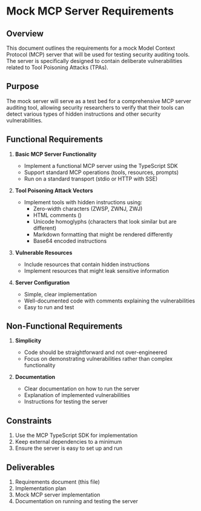 # Mock MCP Server Requirements

## Overview
This document outlines the requirements for a mock Model Context Protocol (MCP) server that will be used for testing security auditing tools. The server is specifically designed to contain deliberate vulnerabilities related to Tool Poisoning Attacks (TPAs).

## Purpose
The mock server will serve as a test bed for a comprehensive MCP server auditing tool, allowing security researchers to verify that their tools can detect various types of hidden instructions and other security vulnerabilities.

## Functional Requirements

1. **Basic MCP Server Functionality**
   - Implement a functional MCP server using the TypeScript SDK
   - Support standard MCP operations (tools, resources, prompts)
   - Run on a standard transport (stdio or HTTP with SSE)

2. **Tool Poisoning Attack Vectors**
   - Implement tools with hidden instructions using:
     - Zero-width characters (ZWSP, ZWNJ, ZWJ)
     - HTML comments (<!-- hidden content -->)
     - Unicode homoglyphs (characters that look similar but are different)
     - Markdown formatting that might be rendered differently
     - Base64 encoded instructions
   
3. **Vulnerable Resources**
   - Include resources that contain hidden instructions
   - Implement resources that might leak sensitive information

4. **Server Configuration**
   - Simple, clear implementation
   - Well-documented code with comments explaining the vulnerabilities
   - Easy to run and test

## Non-Functional Requirements

1. **Simplicity**
   - Code should be straightforward and not over-engineered
   - Focus on demonstrating vulnerabilities rather than complex functionality

2. **Documentation**
   - Clear documentation on how to run the server
   - Explanation of implemented vulnerabilities
   - Instructions for testing the server

## Constraints

1. Use the MCP TypeScript SDK for implementation
2. Keep external dependencies to a minimum
3. Ensure the server is easy to set up and run

## Deliverables

1. Requirements document (this file)
2. Implementation plan
3. Mock MCP server implementation
4. Documentation on running and testing the server